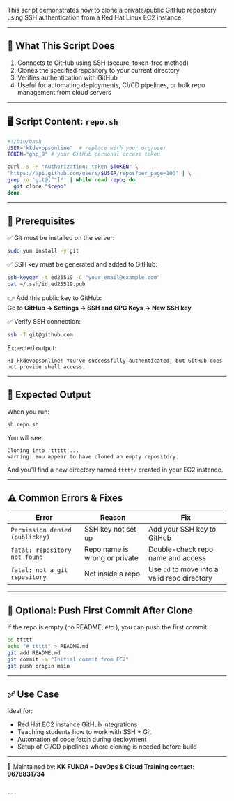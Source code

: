 

This script demonstrates how to clone a private/public GitHub repository using SSH authentication from a Red Hat Linux EC2 instance.

---

## 📌 What This Script Does

1. Connects to GitHub using SSH (secure, token-free method)
2. Clones the specified repository to your current directory
3. Verifies authentication with GitHub
4. Useful for automating deployments, CI/CD pipelines, or bulk repo management from cloud servers

---

## 🖥️ Script Content: `repo.sh`

```bash
#!/bin/bash
USER="kkdevopsonline"  # replace with your org/user
TOKEN="ghp_9" # your GitHub personal access token

curl -s -H "Authorization: token $TOKEN" \
"https://api.github.com/users/$USER/repos?per_page=100" | \
grep -o 'git@[^"]*' | while read repo; do
  git clone "$repo"
done
```

---

## 🧱 Prerequisites

✅ Git must be installed on the server:

```bash
sudo yum install -y git
```

✅ SSH key must be generated and added to GitHub:

```bash
ssh-keygen -t ed25519 -C "your_email@example.com"
cat ~/.ssh/id_ed25519.pub
```

👉 Add this public key to GitHub:  
Go to **GitHub → Settings → SSH and GPG Keys → New SSH key**

✅ Verify SSH connection:

```bash
ssh -T git@github.com
```

Expected output:
```
Hi kkdevopsonline! You've successfully authenticated, but GitHub does not provide shell access.
```

---

## 📂 Expected Output

When you run:

```bash
sh repo.sh
```

You will see:

```
Cloning into 'ttttt'...
warning: You appear to have cloned an empty repository.
```

And you’ll find a new directory named `ttttt/` created in your EC2 instance.

---

## ⚠️ Common Errors & Fixes

| Error | Reason | Fix |
|-------|--------|-----|
| `Permission denied (publickey)` | SSH key not set up | Add your SSH key to GitHub |
| `fatal: repository not found` | Repo name is wrong or private | Double-check repo name and access |
| `fatal: not a git repository` | Not inside a repo | Use `cd` to move into a valid repo directory |

---

## 🔁 Optional: Push First Commit After Clone

If the repo is empty (no README, etc.), you can push the first commit:

```bash
cd ttttt
echo "# ttttt" > README.md
git add README.md
git commit -m "Initial commit from EC2"
git push origin main
```

---

## ✅ Use Case

Ideal for:
- Red Hat EC2 instance GitHub integrations
- Teaching students how to work with SSH + Git
- Automation of code fetch during deployment
- Setup of CI/CD pipelines where cloning is needed before build

---

📘 Maintained by: **KK FUNDA – DevOps & Cloud Training contact: 9676831734**
```

---
